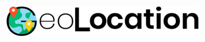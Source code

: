![alt text](https://github.com/Roonway/geo-location/blob/master/frontend/src/asset/logo.svg?raw=true)
